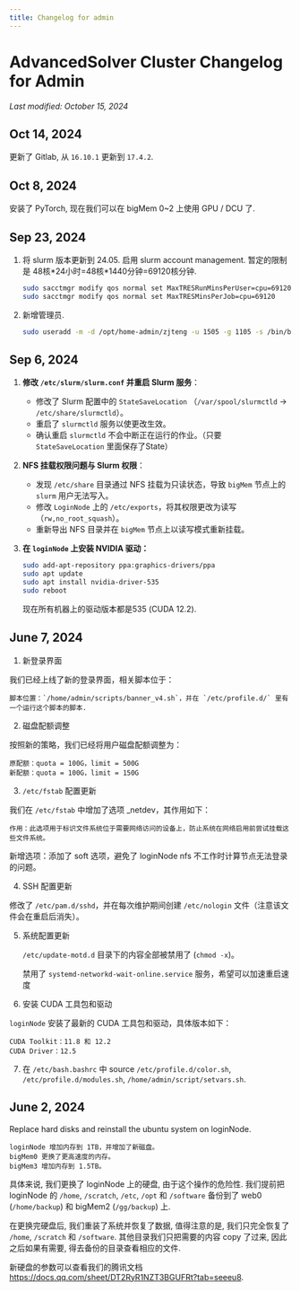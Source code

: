 ```yaml
---
title: Changelog for admin
---
```


# AdvancedSolver Cluster Changelog for Admin
*Last modified: October 15, 2024*

## Oct 14, 2024

更新了 Gitlab, 从 `16.10.1` 更新到 `17.4.2`.

## Oct 8, 2024

安装了 PyTorch, 现在我们可以在 bigMem 0~2 上使用 GPU / DCU 了.

## Sep 23, 2024
1. 将 slurm 版本更新到 24.05. 启用 slurm account management. 暂定的限制是 48核\*24小时=48核\*1440分钟=69120核分钟.
    ```bash
    sudo sacctmgr modify qos normal set MaxTRESRunMinsPerUser=cpu=69120
    sudo sacctmgr modify qos normal set MaxTRESMinsPerJob=cpu=69120
    ```

2. 新增管理员.
    ```bash
    sudo useradd -m -d /opt/home-admin/zjteng -u 1505 -g 1105 -s /bin/bash zjteng-admin
    ```

## Sep 6, 2024

1. **修改 `/etc/slurm/slurm.conf` 并重启 Slurm 服务**：
   - 修改了 Slurm 配置中的 `StateSaveLocation` （`/var/spool/slurmctld`   ->   `/etc/share/slurmctld`）。
   - 重启了 `slurmctld` 服务以使更改生效。
   - 确认重启 `slurmctld` 不会中断正在运行的作业。（只要 `StateSaveLocation` 里面保存了State）

2. **NFS 挂载权限问题与 Slurm 权限**：
   - 发现 `/etc/share` 目录通过 NFS 挂载为只读状态，导致 `bigMem` 节点上的 `slurm` 用户无法写入。
   - 修改 `LoginNode` 上的 `/etc/exports`，将其权限更改为读写（`rw,no_root_squash`）。
   - 重新导出 NFS 目录并在 `bigMem` 节点上以读写模式重新挂载。

3. **在 `loginNode` 上安装 NVIDIA 驱动：**
    ```bash
    sudo add-apt-repository ppa:graphics-drivers/ppa
    sudo apt update
    sudo apt install nvidia-driver-535
    sudo reboot
    ```
    现在所有机器上的驱动版本都是535 (CUDA 12.2).


## June 7, 2024
1. 新登录界面

我们已经上线了新的登录界面，相关脚本位于：

    脚本位置：`/home/admin/scripts/banner_v4.sh`，并在 `/etc/profile.d/` 里有一个运行这个脚本的脚本.

2. 磁盘配额调整

按照新的策略，我们已经将用户磁盘配额调整为：

    原配额：quota = 100G，limit = 500G
    新配额：quota = 100G，limit = 150G

3. `/etc/fstab` 配置更新

我们在 `/etc/fstab` 中增加了选项 _netdev，其作用如下：

    作用：此选项用于标识文件系统位于需要网络访问的设备上，防止系统在网络启用前尝试挂载这些文件系统。

新增选项：添加了 soft 选项，避免了 loginNode nfs 不工作时计算节点无法登录的问题。

4. SSH 配置更新

修改了 `/etc/pam.d/sshd`，并在每次维护期间创建 `/etc/nologin` 文件（注意该文件会在重启后消失）。

5. 系统配置更新

    `/etc/update-motd.d` 目录下的内容全部被禁用了 (`chmod -x`)。

    禁用了 `systemd-networkd-wait-online.service` 服务，希望可以加速重启速度

6. 安装 CUDA 工具包和驱动

`loginNode` 安装了最新的 CUDA 工具包和驱动，具体版本如下：

    CUDA Toolkit：11.8 和 12.2
    CUDA Driver：12.5

7. 在 `/etc/bash.bashrc` 中 source `/etc/profile.d/color.sh`, `/etc/profile.d/modules.sh`, `/home/admin/script/setvars.sh`.

## June 2, 2024

Replace hard disks and reinstall the ubuntu system on loginNode.

    loginNode 增加内存到 1TB，并增加了新磁盘。
    bigMem0 更换了更高速度的内存。
    bigMem3 增加内存到 1.5TB。

具体来说, 我们更换了 loginNode 上的硬盘, 由于这个操作的危险性. 我们提前把 loginNode 的 `/home`, `/scratch`, `/etc`, `/opt` 和 `/software` 备份到了 web0 (`/home/backup`) 和 bigMem2 (`/gg/backup`) 上.

在更换完硬盘后, 我们重装了系统并恢复了数据, 值得注意的是, 我们只完全恢复了 `/home`, `/scratch` 和 `/software`. 其他目录我们只把需要的内容 copy 了过来, 因此之后如果有需要, 得去备份的目录查看相应的文件.

新硬盘的参数可以查看我们的腾讯文档
<https://docs.qq.com/sheet/DT2RyR1NZT3BGUFRt?tab=seeeu8>.